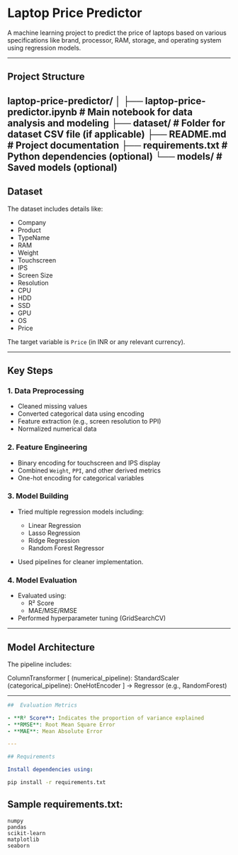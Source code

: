 # Laptop Price Predictor

A machine learning project to predict the price of laptops based on various specifications like brand, processor, RAM, storage, and operating system using regression models.

---

## Project Structure

laptop-price-predictor/
│
├── laptop-price-predictor.ipynb # Main notebook for data analysis and modeling
├── dataset/ # Folder for dataset CSV file (if applicable)
├── README.md # Project documentation
├── requirements.txt # Python dependencies (optional)
└── models/ # Saved models (optional)
---

##  Dataset

The dataset includes details like:

- Company
- Product
- TypeName
- RAM
- Weight
- Touchscreen
- IPS
- Screen Size
- Resolution
- CPU
- HDD
- SSD
- GPU
- OS
- Price

The target variable is `Price` (in INR or any relevant currency).

---

## Key Steps

### 1. Data Preprocessing
- Cleaned missing values
- Converted categorical data using encoding
- Feature extraction (e.g., screen resolution to PPI)
- Normalized numerical data

### 2. Feature Engineering
- Binary encoding for touchscreen and IPS display
- Combined `Weight`, `PPI`, and other derived metrics
- One-hot encoding for categorical variables

### 3. Model Building
- Tried multiple regression models including:
  - Linear Regression
  - Lasso Regression
  - Ridge Regression
  - Random Forest Regressor

- Used pipelines for cleaner implementation.

### 4. Model Evaluation
- Evaluated using:
  - R² Score
  - MAE/MSE/RMSE
- Performed hyperparameter tuning (GridSearchCV)

---

##  Model Architecture

The pipeline includes:

ColumnTransformer [
(numerical_pipeline): StandardScaler
(categorical_pipeline): OneHotEncoder
] → Regressor (e.g., RandomForest)


---
```yaml
##  Evaluation Metrics

- **R² Score**: Indicates the proportion of variance explained
- **RMSE**: Root Mean Square Error
- **MAE**: Mean Absolute Error

---

## Requirements

Install dependencies using:
```
```bash
pip install -r requirements.txt
```
## Sample requirements.txt:

```nginx
numpy
pandas
scikit-learn
matplotlib
seaborn
```
